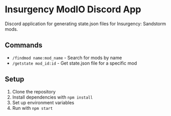 # Insurgency ModIO Discord App

Discord application for generating state.json files for Insurgency: Sandstorm mods.

## Commands

- `/findmod name:mod_name` - Search for mods by name
- `/getstate mod_id:id` - Get state.json file for a specific mod

## Setup

1. Clone the repository
2. Install dependencies with `npm install`
3. Set up environment variables
4. Run with `npm start`